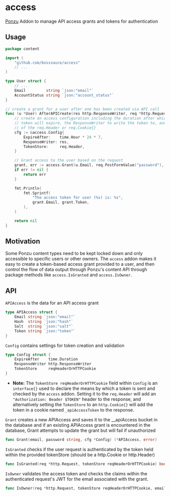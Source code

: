 # access
[Ponzu](https://ponzu-cms.org) Addon to manage API access grants and tokens for authentication

## Usage

```go
package content

import (
	"github.com/bosssauce/access"
	// ...
)

type User struct {
    // ... 
	Email         string `json:"email"`
	AccountStatus string `json:"account_status"`
}

// create a grant for a user after one has been created via API call
func (u *User) AfterAPICreate(res http.ResponseWriter, req *http.Request) error {
	// create an access configuration including the duration after which the
	// token will expire, the ResponseWriter to write the token to, and which
	// of the req.Header or req.Cookie{}
	cfg := &access.Config{
		ExpireAfter:    time.Hour * 24 * 7,
		ResponseWriter: res,
		TokenStore:     req.Header,
	}

	// Grant access to the user based on the request
	grant, err := access.Grant(u.Email, req.PostFormValue("password"), cfg)
	if err != nil {
		return err
	}

	fmt.Println(
		fmt.Sprintf(
			"The access token for user (%s) is: %s",
			grant.Email, grant.Token,
		),
	)

	return nil
}
```

## Motivation

Some Ponzu content types need to be kept locked down and only accessible to
specific users or other owners. The `access` addon makes it easy to create a 
token-based access grant provided to a user, and then control the flow of data
output through Ponzu's content API through package methods like `access.IsGranted`
and `access.IsOwner`. 

## API

`APIAccess` is the data for an API access grant
```go
type APIAccess struct {
	Email string `json:"email"`
	Hash  string `json:"hash"`
	Salt  string `json:"salt"`
	Token string `json:"token"`
}
```

`Config` contains settings for token creation and validation
```go
type Config struct {
	ExpireAfter    time.Duration
	ResponseWriter http.ResponseWriter
	TokenStore     reqHeaderOrHTTPCookie
}
```
- **Note:** The `TokenStore reqHeaderOrHTTPCookie` field within `Config` is an `interface{}` used to declare the means by which a token is sent and checked by the `access` addon. Setting it to the `req.Header` will add an `"Authorization: Beader $TOKEN"` header to the response, and alternatively setting the `TokenStore` to an `http.Cookie{}` will add the token in a cookie named `_apiAccessToken` to the response.


`Grant` creates a new APIAccess and saves it to the __apiAccess bucket in the database
and if an existing APIAccess grant is encountered in the database, Grant attempts
to update the grant but will fail if unauthorized
```go
func Grant(email, password string, cfg *Config) (*APIAccess, error)
```


`IsGranted` checks if the user request is authenticated by the token held within
the provided tokenStore (should be a http.Cookie or http.Header)
```go
func IsGranted(req *http.Request, tokenStore reqHeaderOrHTTPCookie) bool
```

`IsOwner` validates the access token and checks the claims within the
authenticated request's JWT for the email associated with the grant.
```go
func IsOwner(req *http.Request, tokenStore reqHeaderOrHTTPCookie, email string) bool
```

